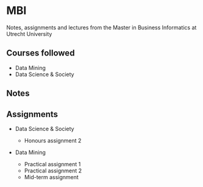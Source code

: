 # MBI
Notes, assignments and lectures from the Master in Business Informatics at Utrecht University

## Courses followed
- Data Mining 
- Data Science & Society


## Notes


## Assignments
- Data Science & Society
  - Honours assignment 2
  
- Data Mining 
  - Practical assignment 1
  - Practical assignment 2
  - Mid-term assignment 


